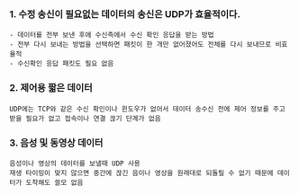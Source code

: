 ### 1. 수정 송신이 필요없는 데이터의 송신은 UDP가 효율적이다.
    - 데이터를 전부 보낸 후에 수신측에서 수신 확인 응답을 받는 방법
    - 전부 다시 보내는 방법을 선택하면 패킷이 한 개만 없어졌어도 전체를 다시 보내므로 비효율적
    - 수신확인 응답 패킷도 필요 없음
    
### 2. 제어용 짧은 데이터
    UDP에는 TCP와 같은 수신 확인이나 윈도우가 없어서 데이터 송수신 전에 제어 정보를 주고 받을 필요가 없고 접속이나 연결 끊기 단계가 없음
    
### 3. 음성 및 동영상 데이터
    음성이나 영상의 데이터를 보낼때 UDP 사용    
    재생 타이밍이 맞지 않으면 중간에 끊긴 음이나 영상을 원래대로 되돌릴 수 없기 때문에 데이터가 도착해도 쓸모 없음